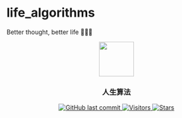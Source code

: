 # life_algorithms
Better thought, better life 🤣😊😘

<p align="center">
    <img width="80" src="https://gitee.com/szj2ys/Pictures/raw/master/logo/vegetables.svg"/>
</p>

<h3 align="center">
    <p>人生算法</p>
</h3>

<p align="center">
    <a href="https://github.com/szj2ys/life_algorithms">
        <img src="https://img.shields.io/github/last-commit/szj2ys/life_algorithms?color=blue" alt="GitHub last commit"/>
    </a>
    <a href="https://github.com/szj2ys/life_algorithms">
        <img src="https://visitor-badge.glitch.me/badge?page_id=szj2ys.life_algorithms" alt="Visitors"/>
    </a>
    <a href="https://github.com/szj2ys/life_algorithms">
        <img src="https://img.shields.io/github/stars/szj2ys/life_algorithms?style=social" alt="Stars"/>
    </a>
</p>
